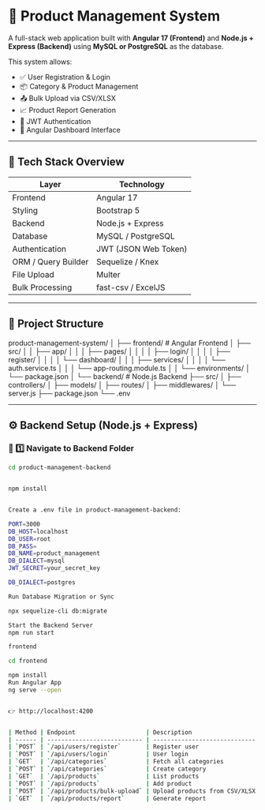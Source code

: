# 🧩 Product Management System

A full-stack web application built with **Angular 17 (Frontend)** and **Node.js + Express (Backend)** using **MySQL or PostgreSQL** as the database.

This system allows:
- ✅ User Registration & Login  
- 📦 Category & Product Management  
- 📤 Bulk Upload via CSV/XLSX  
- 📈 Product Report Generation  
- 🔐 JWT Authentication  
- 🎯 Angular Dashboard Interface

---

## 🧠 Tech Stack Overview

| Layer | Technology |
|--------|-------------|
| Frontend | Angular 17 |
| Styling | Bootstrap 5 |
| Backend | Node.js + Express |
| Database | MySQL / PostgreSQL |
| Authentication | JWT (JSON Web Token) |
| ORM / Query Builder | Sequelize / Knex |
| File Upload | Multer |
| Bulk Processing | fast-csv / ExcelJS |

---

## 📁 Project Structure


product-management-system/
│
├── frontend/ # Angular Frontend
│ ├── src/
│ │ ├── app/
│ │ │ ├── pages/
│ │ │ │ ├── login/
│ │ │ │ ├── register/
│ │ │ │ └── dashboard/
│ │ │ ├── services/
│ │ │ │ └── auth.service.ts
│ │ │ └── app-routing.module.ts
│ │ └── environments/
│ └── package.json
│
└── backend/ # Node.js Backend
├── src/
│ ├── controllers/
│ ├── models/
│ ├── routes/
│ ├── middlewares/
│ └── server.js
├── package.json
└── .env



---

## ⚙️ Backend Setup (Node.js + Express)

### 🧱 1️⃣ Navigate to Backend Folder
```bash
cd product-management-backend


npm install


Create a .env file in product-management-backend:

PORT=3000
DB_HOST=localhost
DB_USER=root
DB_PASS=
DB_NAME=product_management
DB_DIALECT=mysql
JWT_SECRET=your_secret_key

DB_DIALECT=postgres

Run Database Migration or Sync

npx sequelize-cli db:migrate

Start the Backend Server
npm run start

frontend

cd frontend

npm install 
Run Angular App
ng serve --open


👉 http://localhost:4200


| Method | Endpoint                    | Description                   |
| ------ | --------------------------- | ----------------------------- |
| `POST` | `/api/users/register`       | Register user                 |
| `POST` | `/api/users/login`          | User login                    |
| `GET`  | `/api/categories`           | Fetch all categories          |
| `POST` | `/api/categories`           | Create category               |
| `GET`  | `/api/products`             | List products                 |
| `POST` | `/api/products`             | Add product                   |
| `POST` | `/api/products/bulk-upload` | Upload products from CSV/XLSX |
| `GET`  | `/api/products/report`      | Generate report               |

